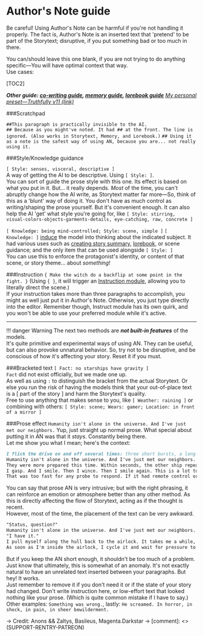 # Author's Note guide

Be careful! Using Author's Note can be harmful if you're not handling it properly. The fact is, Author's Note is an inserted text that 'pretend' to be part of the Storytext; disruptive, if you put something bad or too much in there.  

You can/should leave this one blank, if you are not trying to do anything specific—You will have optimal context that way.  
Use cases:

[TOC2]

***Other guide: [co-writing guide](https://rentry.org/co-writing-guide), [memory guide](https://rentry.org/memory-guide), [lorebook guide](https://rentry.org/lorebook-guide)***
*[My personal preset—Truthfully v11 (link)](https://aids.miraheze.org/wiki/Presets#Truthfully)*

###Scratchpad

`##This paragraph is practically invisible to the AI.`  
`## Because as you might've noted. It had ## at the front. The line is ignored. (Also works in Storytext, Memory, and Lorebook.)`
`## Using it as a note is the safest way of using AN, because you are... not really using it. `

###Style/Knowledge guidance

`[ Style: senses, visceral, descriptive ]`  
A way of getting the AI to be descriptive. Using `[ Style: ]`.  
You can sort of guide the prose style with this one. Its effect is based on what you put in it. But... it really depends. _Most_ of the time, you can't abruptly change how the AI write, as Storytext matter far more—So, think of this as a 'blunt' way of doing it. You don't have as much control as writing/shaping the prose yourself. But it's convenient enough.
It can also help the AI 'get' what style you're going for, like `[ Style: stirring, visual-colors-objects-garments-details, eye-catching, raw, concrete ]`

`[ Knowledge: being mind-controlled; Style: scene, simple ]`
`[ Knowledge: ]` [induce](https://docs.novelai.net/text/specialsymbols.html#-spaced-bracketing-) the model into thinking about the indicated subject. It had various uses such as [creating story summary](https://rentry.org/memory-guide#attg), [lorebook](https://rentry.org/lorebook-guide#frequently-asked-questions), or scene guidance; and the only item that can be used alongside `[ Style: ]`  
You can use this to enforce the protagonist's identity, or content of that scene, or story theme... about *something*!

###Instruction
`{ Make the witch do a backflip at some point in the fight. }` (Using `{ }`, it will trigger an [Instruction module](https://docs.novelai.net/text/specialmodules.html#instruct), allowing you to literally direct the scene.)  
If your instruction takes more than three paragraphs to accomplish, you might as well just put it in Author's Note. Otherwise, you just type directly into the editor. Remember though, Instruct module has its own quirk, and you won't be able to use your preferred module while it's active.

----
!!! danger Warning
    The next two methods are ***not built-in features*** of the models.  
    It's quite primitive and experimental ways of using AN.
    They can be useful, but can also provoke unnatural behavior. So, try not to be disruptive, and be conscious of how it's affecting your story.   Reset it if you must.
  

###Bracketed text
`[ Fact: no starships have gravity ]`  
`Fact` did not exist officially, but we made one up.  
As well as using `:` to distinguish the bracket from the actual Storytext. Or else you run the risk of having the models think that your out-of-place text is a [ part of the story ] and harm the Storytext's quality.  
Free to use anything that makes sense to you, like `[ Weather: raining ]` or combining with others: `[ Style: scene; Wears: gamer; Location: in front of a mirror ]`

###Prose effect
`Humanity isn't alone in the universe. And I've just met our neighbors.`
Yup, just straight up normal prose. What special about putting it in AN was that it *stays*. Constantly being there.  
Let me show you what I mean; here's the context:
```md
I flick the drive on and off several times: three short bursts, a long one, and one more short one. There's no message there. I just want to see what they do with it.
Humanity isn't alone in the universe. And I've just met our neighbors.
They were more prepared this time. Within seconds, the other ship repeats the pattern.
I gasp. And I smile. Then I wince. Then I smile again. This is a lot to take in.
That was too fast for any probe to respond. If it had remote control or something, the controllers would have to be at least a few light-minutes away—there's just nothing around here that could be housing them.
```
You can say that prose AN is very intrusive; but with the right phrasing, it can reinforce an emotion or atmosphere better than any other method. As this is directly affecting the flow of Storytext, acting as if the thought is recent.  
However, most of the time, the placement of the text can be very awkward.
```md
"Status, question?"
Humanity isn't alone in the universe. And I've just met our neighbors.
"I have it."
I pull myself along the hull back to the airlock. It takes me a while, but I get there eventually.
As soon as I'm inside the airlock, I cycle it and wait for pressure to equalize. It's difficult to stand up in here. The gravity is so strong that my feet are pushed hard into the floor.
```
But if you keep the AN short enough, it shouldn't be too much of a problem. Just know that ultimately, this is somewhat of an anomaly. It's not exactly natural to have an unrelated text inserted between your paragraphs. But hey! It works.  
Just remember to remove it if you don't need it or if the state of your story had changed. Don't write instruction here, or low-effort text that looked nothing like your prose. (Which is quite common mistake if I have to say.)
Other examples: `Something was wrong.`, lastly: `He screamed. In horror, in shock, in pain, in sheer bewilderment.`

-> Credit: Anons && Zaltys, Basileus, Magenta.Darkstar ->
[comment]: <> (SUPPORT-RENTRY-PATREON)